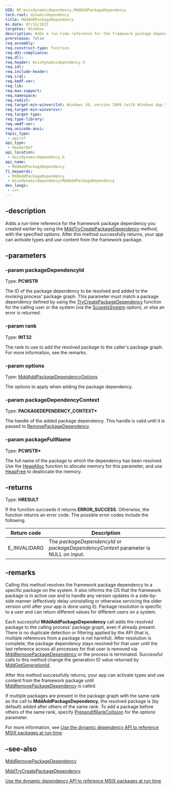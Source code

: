 ```yaml
---
UID: NF:msixdynamicdependency.MddAddPackageDependency
tech.root: dynamicdependency
title: MddAddPackageDependency
ms.date: 07/15/2021 
targetos: Windows
description: Adds a run-time reference for the framework package dependency you created earlier by using the MddTryCreatePackageDependency method, with the specified options. After this method successfully returns, your app can activate types and use content from the framework package.
prerelease: false
req.assembly: 
req.construct-type: function
req.ddi-compliance: 
req.dll: 
req.header: msixdynamicdependency.h
req.idl: 
req.include-header: 
req.irql: 
req.kmdf-ver: 
req.lib: 
req.max-support: 
req.namespace: 
req.redist: 
req.target-min-winverclnt: Windows 10, version 1809 (with Windows App SDK 1.0 Preview 1 or later)
req.target-min-winversvr: 
req.target-type: 
req.type-library: 
req.umdf-ver: 
req.unicode-ansi: 
topic_type:
 - apiref
api_type:
 - HeaderDef
api_location:
 - msixdynamicdependency.h
api_name:
 - MddAddPackageDependency
f1_keywords:
 - MddAddPackageDependency
 - msixdynamicdependency/MddAddPackageDependency
dev_langs:
 - c++
---
```


## -description

Adds a run-time reference for the framework package dependency you created earlier by using the [MddTryCreatePackageDependency](nf-msixdynamicdependency-mddtrycreatepackagedependency.md) method, with the specified options. After this method successfully returns, your app can activate types and use content from the framework package.

## -parameters

### -param packageDependencyId

Type: **PCWSTR**

The ID of the package dependency to be resolved and added to the invoking process' package graph. This parameter must match a package dependency defined by using the [TryCreatePackageDependency](nf-msixdynamicdependency-mddtrycreatepackagedependency.md) function for the calling user or the system (via the [ScopeIsSystem](ne-msixdynamicdependency-mddcreatepackagedependencyoptions.md) option), or else an error is returned.

### -param rank

Type: **INT32**

The rank to use to add the resolved package to the caller's package graph. For more information, see the remarks.

### -param options

Type: [MddAddPackageDependencyOptions](ne-msixdynamicdependency-mddaddpackagedependencyoptions.md)

The options to apply when adding the package dependency.

### -param packageDependencyContext

Type: **PACKAGEDEPENDENCY_CONTEXT\***

The handle of the added package dependency. This handle is valid until it is passed to [RemovePackageDependency](nf-msixdynamicdependency-mddremovepackagedependency.md).

### -param packageFullName

Type: **PCWSTR\***

The full name of the package to which the dependency has been resolved. Use the [HeapAlloc](/windows/win32/api/heapapi/nf-heapapi-heapalloc) function to allocate memory for this parameter, and use [HeapFree](/windows/win32/api/heapapi/nf-heapapi-heapfree) to deallocate the memory.

## -returns

Type: **HRESULT**

If the function succeeds it returns **ERROR_SUCCESS**. Otherwise, the function returns an error code. The possible error codes include the following.

| Return code | Description |
|-------------|-------------|
| E_INVALIDARG | The *packageDependencyId* or *packageDependencyContext* parameter is NULL on input. |

## -remarks

Calling this method resolves the framework package dependency to a specific package on the system. It also informs the OS that the framework package is in active use and to handle any version updates in a side-by-side manner (effectively delay uninstalling or otherwise servicing the older version until after your app is done using it). Package resolution is specific to a user and can return different values for different users on a system.

Each successful **MddAddPackageDependency** call adds the resolved package to the calling process' package graph, even if already present. There is no duplicate detection or filtering applied by the API (that is, multiple references from a package is not harmful). After resolution is complete, the package dependency stays resolved for that user until the last reference across all processes for that user is removed via [MddRemovePackageDependency](nf-msixdynamicdependency-mddremovepackagedependency.md) or the process is terminated. Successful calls to this method change the generation ID value returned by [MddGetGenerationId](nf-msixdynamicdependency-mddgetgenerationid.md).

After this method successfully returns, your app can activate types and use content from the framework package until [MddRemovePackageDependency](nf-msixdynamicdependency-mddremovepackagedependency.md) is called.

If multiple packages are present in the package graph with the same rank as the call to **MddAddPackageDependency**, the resolved package is (by default) added after others of the same rank. To add a package before others of the same rank, specify [PrependIfRankCollision](ne-msixdynamicdependency-mddaddpackagedependencyoptions.md) for the *options* parameter.

For more information, see [Use the dynamic dependency API to reference MSIX packages at run time](/windows/apps/desktop/modernize/framework-packages/use-the-dynamic-dependency-api).

## -see-also

[MddRemovePackageDependency](nf-msixdynamicdependency-mddremovepackagedependency.md)


[MddTryCreatePackageDependency](nf-msixdynamicdependency-mddtrycreatepackagedependency.md)


[Use the dynamic dependency API to reference MSIX packages at run time](/windows/apps/desktop/modernize/framework-packages/use-the-dynamic-dependency-api)